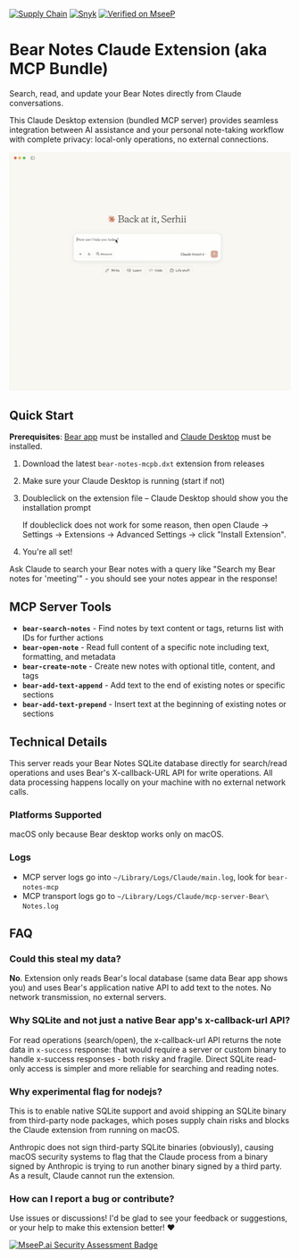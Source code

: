 [![Supply Chain](https://github.com/vasylenko/claude-desktop-extension-bear-notes/actions/workflows/workflow.yml/badge.svg)](https://github.com/vasylenko/claude-desktop-extension-bear-notes/actions/workflows/workflow.yml)
[![Snyk](https://snyk.io/test/github/vasylenko/claude-desktop-extension-bear-notes/badge.svg)](https://snyk.io/test/github/vasylenko/claude-desktop-extension-bear-notes)
[![Verified on MseeP](https://mseep.ai/badge.svg)](https://mseep.ai/app/34d7b12a-3983-40a3-876f-3cdd2ccfe3f2)
    
# Bear Notes Claude Extension (aka MCP Bundle)

Search, read, and update your Bear Notes directly from Claude conversations.

This Claude Desktop extension (bundled MCP server) provides seamless integration between AI assistance and your personal note-taking workflow with complete privacy: local-only operations, no external connections.

![](./docs/demo.gif)

## Quick Start

**Prerequisites**: [Bear app](https://bear.app/) must be installed and [Claude Desktop](https://claude.ai/download) must be installed.

1. Download the latest `bear-notes-mcpb.dxt` extension from releases
2. Make sure your Claude Desktop is running (start if not)
3. Doubleclick on the extension file – Claude Desktop should show you the installation prompt

    If doubleclick does not work for some reason, then open Claude -> Settings -> Extensions -> Advanced Settings -> click "Install Extension".
4. You're all set!

Ask Claude to search your Bear notes with a query like "Search my Bear notes for 'meeting'" - you should see your notes appear in the response!

## MCP Server Tools

- **`bear-search-notes`** - Find notes by text content or tags, returns list with IDs for further actions
- **`bear-open-note`** - Read full content of a specific note including text, formatting, and metadata  
- **`bear-create-note`** - Create new notes with optional title, content, and tags
- **`bear-add-text-append`** - Add text to the end of existing notes or specific sections
- **`bear-add-text-prepend`** - Insert text at the beginning of existing notes or sections

## Technical Details

This server reads your Bear Notes SQLite database directly for search/read operations and uses Bear's X-callback-URL API for write operations. All data processing happens locally on your machine with no external network calls.

### Platforms Supported
macOS only because Bear desktop works only on macOS.

### Logs
- MCP server logs go into `~/Library/Logs/Claude/main.log`, look for `bear-notes-mcp`
- MCP transport logs go to `~/Library/Logs/Claude/mcp-server-Bear\ Notes.log` 

## FAQ

### Could this steal my data?
**No**. Extension only reads Bear's local database (same data Bear app shows you) and uses Bear's application native API to add text to the notes. No network transmission, no external servers.

### Why SQLite and not just a native Bear app's x-callback-url API?

For read operations (search/open), the x-callback-url API returns the note data in `x-success` response: that would require a server or custom binary to handle x-success responses - both risky and fragile. Direct SQLite read-only access is simpler and more reliable for searching and reading notes.

### Why experimental flag for nodejs?

This is to enable native SQLite support and avoid shipping an SQLite binary from third-party node packages, which poses supply chain risks and blocks the Claude extension from running on macOS.

Anthropic does not sign third-party SQLite binaries (obviously), causing macOS security systems to flag that the Claude process from a binary signed by Anthropic is trying to run another binary signed by a third party. As a result, Claude cannot run the extension. 

### How can I report a bug or contribute? 

Use issues or discussions! I'd be glad to see your feedback or suggestions, or your help to make this extension better! ❤️ 

[![MseeP.ai Security Assessment Badge](https://mseep.net/pr/vasylenko-claude-desktop-extension-bear-notes-badge.png)](https://mseep.ai/app/vasylenko-claude-desktop-extension-bear-notes)
